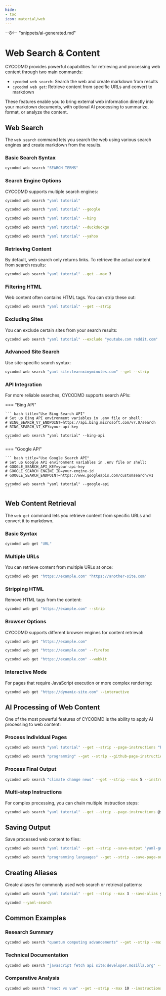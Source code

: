 ```yaml
---
hide:
- toc
icon: material/web
---
```


--8<-- "snippets/ai-generated.md"

# Web Search & Content

CYCODMD provides powerful capabilities for retrieving and processing web content through two main commands:

- `cycodmd web search`: Search the web and create markdown from results
- `cycodmd web get`: Retrieve content from specific URLs and convert to markdown

These features enable you to bring external web information directly into your markdown documents, with optional AI processing to summarize, format, or analyze the content.

## Web Search

The `web search` command lets you search the web using various search engines and create markdown from the results.

### Basic Search Syntax

``` bash title="Basic web search"
cycodmd web search "SEARCH TERMS"
```

### Search Engine Options

CYCODMD supports multiple search engines:

``` bash title="Default search engine (Google)"
cycodmd web search "yaml tutorial"
```

``` bash title="Specify Google search"
cycodmd web search "yaml tutorial" --google
```

``` bash title="Specify Bing search"
cycodmd web search "yaml tutorial" --bing
```

``` bash title="Specify DuckDuckGo search"
cycodmd web search "yaml tutorial" --duckduckgo
```

``` bash title="Specify Yahoo search"
cycodmd web search "yaml tutorial" --yahoo
```

### Retrieving Content

By default, web search only returns links. To retrieve the actual content from search results:

``` bash title="Get content from search results"
cycodmd web search "yaml tutorial" --get --max 3
```

### Filtering HTML

Web content often contains HTML tags. You can strip these out:

``` bash title="Strip HTML tags"
cycodmd web search "yaml tutorial" --get --strip
```

### Excluding Sites

You can exclude certain sites from your search results:

``` bash title="Exclude specific sites"
cycodmd web search "yaml tutorial" --exclude "youtube.com reddit.com"
```

### Advanced Site Search

Use site-specific search syntax:

``` bash title="Search specific site"
cycodmd web search "yaml site:learnxinyminutes.com" --get --strip
```

### API Integration

For more reliable searches, CYCODMD supports search APIs:

=== "Bing API"

    ``` bash title="Use Bing Search API"
    # Set up Bing API environment variables in .env file or shell:
    # BING_SEARCH_V7_ENDPOINT=https://api.bing.microsoft.com/v7.0/search
    # BING_SEARCH_V7_KEY=your-api-key
    
    cycodmd web search "yaml tutorial" --bing-api
    ```

=== "Google API"

    ``` bash title="Use Google Search API"
    # Set up Google API environment variables in .env file or shell:
    # GOOGLE_SEARCH_API_KEY=your-api-key
    # GOOGLE_SEARCH_ENGINE_ID=your-engine-id
    # GOOGLE_SEARCH_ENDPOINT=https://www.googleapis.com/customsearch/v1
    
    cycodmd web search "yaml tutorial" --google-api
    ```

## Web Content Retrieval

The `web get` command lets you retrieve content from specific URLs and convert it to markdown.

### Basic Syntax

``` bash title="Get web content"
cycodmd web get "URL"
```

### Multiple URLs

You can retrieve content from multiple URLs at once:

``` bash title="Get content from multiple URLs"
cycodmd web get "https://example.com" "https://another-site.com"
```

### Stripping HTML

Remove HTML tags from the content:

``` bash title="Strip HTML from content"
cycodmd web get "https://example.com" --strip
```

### Browser Options

CYCODMD supports different browser engines for content retrieval:

``` bash title="Using default (Chromium) browser"
cycodmd web get "https://example.com"
```

``` bash title="Using Firefox"
cycodmd web get "https://example.com" --firefox
```

``` bash title="Using WebKit"
cycodmd web get "https://example.com" --webkit
```

### Interactive Mode

For pages that require JavaScript execution or more complex rendering:

``` bash title="Use interactive mode"
cycodmd web get "https://dynamic-site.com" --interactive
```

## AI Processing of Web Content

One of the most powerful features of CYCODMD is the ability to apply AI processing to web content:

### Process Individual Pages

``` bash title="Apply instructions to each page"
cycodmd web search "yaml tutorial" --get --strip --page-instructions "Extract key concepts and examples"
```

``` bash title="Apply site-specific instructions"
cycodmd web search "programming" --get --strip --github-page-instructions "Focus on code examples"
```

### Process Final Output

``` bash title="Process combined output"
cycodmd web search "climate change news" --get --strip --max 5 --instructions "Create a summary of recent developments"
```

### Multi-step Instructions

For complex processing, you can chain multiple instruction steps:

``` bash title="Apply multi-step instructions"
cycodmd web search "yaml tutorial" --get --strip --page-instructions @step1.txt @step2.txt
```

## Saving Output

Save processed web content to files:

``` bash title="Save final output"
cycodmd web search "yaml tutorial" --get --strip --save-output "yaml-guide.md"
```

``` bash title="Save each page separately"
cycodmd web search "programming languages" --get --strip --save-page-output "pages/{fileBase}.md"
```

## Creating Aliases

Create aliases for commonly used web search or retrieval patterns:

``` bash title="Create an alias"
cycodmd web search "yaml tutorial" --get --strip --max 3 --save-alias yaml-search
```

``` bash title="Use the alias"
cycodmd --yaml-search
```

## Common Examples

### Research Summary

``` bash title="Create research summary"
cycodmd web search "quantum computing advancements" --get --strip --max 5 --instructions "Create a comprehensive summary with recent developments, key technologies, and future prospects"
```

### Technical Documentation

``` bash title="Create technical documentation"
cycodmd web search "javascript fetch api site:developer.mozilla.org" --get --strip --instructions "Create a concise guide with examples"
```

### Comparative Analysis

``` bash title="Create comparative analysis"
cycodmd web search "react vs vue" --get --strip --max 10 --instructions "Create a comparison table highlighting pros, cons, and use cases for each framework"
```
